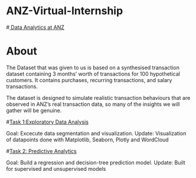 # ANZ-Virtual-Internship

#[ Data Analytics at ANZ](https://www.example.com)

# About

The Dataset that was given to us is based on a synthesised transaction dataset containing 3 months’ worth of transactions for 100 hypothetical customers. It contains purchases, recurring transactions, and salary transactions.

The dataset is designed to simulate realistic transaction behaviours that are observed in ANZ’s real transaction data, so many of the insights we will gather will be genuine.

#[Task 1:Exploratory Data Analysis](https://www.example.com)

Goal: Excecute data segmentation and visualization.
Update: Visualization of datapoints done with Matplotlib, Seaborn, Plotly and WordCloud

#[Task 2: Predictive Analytics](https://www.example.com)

Goal: Build a regression and decision-tree prediction model.
Update: Built for supervised and unsupervised models
